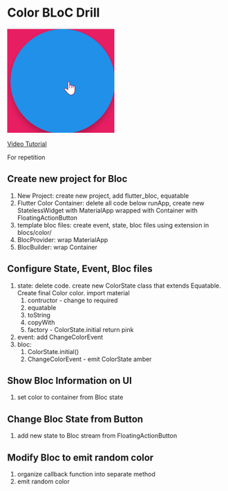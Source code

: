 # Color BLoC Drill

![screenshot](docs/assets/screenshot.gif)

[Video Tutorial](https://youtu.be/YF3ci16QpoQ)

For repetition

## Create new project for Bloc

1. New Project: create new project, add flutter_bloc, equatable
1. Flutter Color Container: delete all code below runApp, create new StatelessWidget with MaterialApp wrapped with Container with FloatingActionButton
1. template bloc files: create event, state, bloc files using extension in blocs/color/
1. BlocProvider: wrap MaterialApp 
1. BlocBuilder: wrap Container 

## Configure  State, Event, Bloc files

1. state: delete code. create new ColorState class that extends Equatable.  Create final Color color. import material
    1. contructor - change to required
    1. equatable
    1. toString
    1. copyWith
    1. factory - ColorState.initial return pink
1. event: add ChangeColorEvent
1. bloc: 
    1. ColorState.initial()
    1. ChangeColorEvent - emit ColorState amber

## Show Bloc Information on UI

1. set color to container from Bloc state

## Change Bloc State from Button

1. add new state to Bloc stream from FloatingActionButton

## Modify Bloc to emit random color

1. organize callback function into separate method
2. emit random color
